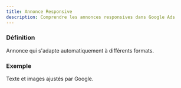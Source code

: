 ```yaml
---
title: Annonce Responsive
description: Comprendre les annonces responsives dans Google Ads
---
```


### Définition
Annonce qui s'adapte automatiquement à différents formats.

### Exemple
Texte et images ajustés par Google.